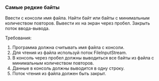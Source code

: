 
### Самые редкие байты

Ввести с консоли имя файла.
Найти байт или байты с минимальным количеством повторов.
Вывести их на экран через пробел.
Закрыть поток ввода-вывода.


Требования:
1.	Программа должна считывать имя файла с консоли.
2.	Для чтения из файла используй поток FileInputStream.
3.	В консоль через пробел должны выводиться все байты из файла с минимальным количеством повторов.
4.	Данные в консоль должны выводится в одну строку.
5.	Поток чтения из файла должен быть закрыт.


